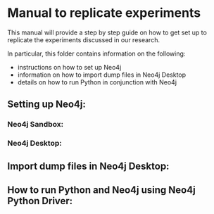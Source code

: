 # Manual to replicate experiments

This manual will provide a step by step guide on how to get set up to replicate the experiments discussed in our research.

In particular, this folder contains information on the following:

- instructions on how to set up Neo4j
- information on how to import dump files in Neo4j Desktop
- details on how to run Python in conjunction with Neo4j

## Setting up Neo4j: 



### Neo4j Sandbox:



### Neo4j Desktop:



## Import dump files in Neo4j Desktop: 





## How to run Python and Neo4j using Neo4j Python Driver: 
